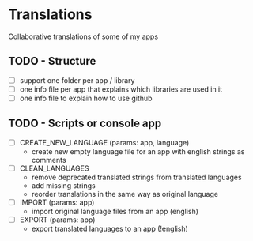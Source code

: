 # Translations
Collaborative translations of some of my apps

## TODO - Structure

- [ ] support one folder per app / library
- [ ] one info file per app that explains which libraries are used in it
- [ ] one info file to explain how to use github

## TODO - Scripts or console app

- [ ] CREATE_NEW_LANGUAGE (params: app, language)
  - create new empty language file for an app with english strings as comments
- [ ] CLEAN_LANGUAGES
  - remove deprecated translated strings from translated languages
  - add missing strings
  - reorder translations in the same way as original language
- [ ] IMPORT (params: app)
  - import original language files from an app (english)
- [ ] EXPORT (params: app)
  - export translated languages to an app (!english)
